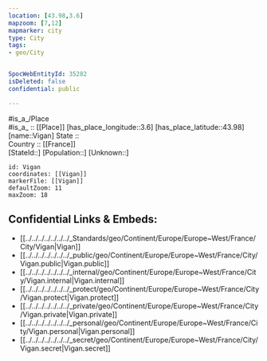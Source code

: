 ```yaml
---
location: [43.98,3.6] 
mapzoom: [7,12] 
mapmarker: city 
type: City
tags:
- geo/City


SpocWebEntityId: 35282
isDeleted: false
confidential: public

---
```

#is_a_/Place  
#is_a_ :: [[Place]] 
[has_place_longitude::3.6] 
[has_place_latitude::43.98] 
[name::Vigan] 
State ::  
Country :: [[France]]  
[StateId::] 
[Population::] 
[Unknown::] 


```leaflet
id: Vigan
coordinates: [[Vigan]] 
markerFile: [[Vigan]] 
defaultZoom: 11 
maxZoom: 18
```


## Confidential Links & Embeds: 
- [[../../../../../../../_Standards/geo/Continent/Europe/Europe~West/France/City/Vigan|Vigan]] 
- [[../../../../../../../_public/geo/Continent/Europe/Europe~West/France/City/Vigan.public|Vigan.public]] 
- [[../../../../../../../_internal/geo/Continent/Europe/Europe~West/France/City/Vigan.internal|Vigan.internal]] 
- [[../../../../../../../_protect/geo/Continent/Europe/Europe~West/France/City/Vigan.protect|Vigan.protect]] 
- [[../../../../../../../_private/geo/Continent/Europe/Europe~West/France/City/Vigan.private|Vigan.private]] 
- [[../../../../../../../_personal/geo/Continent/Europe/Europe~West/France/City/Vigan.personal|Vigan.personal]] 
- [[../../../../../../../_secret/geo/Continent/Europe/Europe~West/France/City/Vigan.secret|Vigan.secret]] 
